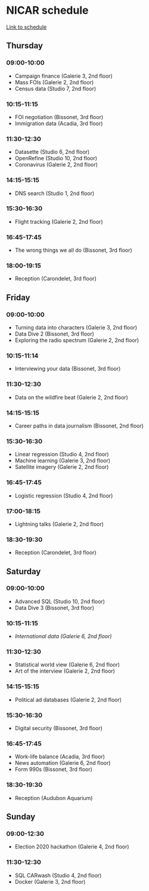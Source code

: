 # NICAR schedule

[Link to schedule](https://ireapps.github.io/nicar-2020-schedule/)


## Thursday

### 09:00-10:00

- Campaign finance (Galerie 3, 2nd floor)
- Mass FOIs (Galerie 2, 2nd floor)
- Census data (Studio 7, 2nd floor)

### 10:15-11:15

- FOI negotiation (Bissonet, 3rd floor)
- Immigration data (Acadia, 3rd floor)

### 11:30-12:30

- Datasette (Studio 6, 2nd floor)
- OpenRefine (Studio 10, 2nd floor)
- Coronavirus (Galerie 2, 2nd floor)

### 14:15-15:15

- DNS search (Studio 1, 2nd floor)

### 15:30-16:30

- Flight tracking (Galerie 2, 2nd floor)

### 16:45-17:45

- The wrong things we all do (Bissonet, 3rd floor)

### 18:00-19:15

- Reception (Carondelet, 3rd floor)


## Friday

### 09:00-10:00

- Turning data into characters (Galerie 3, 2nd floor)
- Data Dive 2 (Bissonet, 3rd floor)
- Exploring the radio spectrum (Galerie 2, 2nd floor)

### 10:15-11:14

- Interviewing your data (Bissonet, 3rd floor)

### 11:30-12:30

- Data on the wildfire beat (Galerie 2, 2nd floor)

### 14:15-15:15

- Career paths in data journalism (Bissonet, 2nd floor)

### 15:30-16:30

- Linear regression (Studio 4, 2nd floor)
- Machine learning (Galerie 3, 2nd floor)
- Satellite imagery (Galerie 2, 2nd floor)

### 16:45-17:45

- Logistic regression (Studio 4, 2nd floor)

### 17:00-18:15

- Lightning talks (Galerie 2, 2nd floor)

### 18:30-19:30

- Reception (Carondelet, 3rd floor)


## Saturday

### 09:00-10:00

- Advanced SQL (Studio 10, 2nd floor)
- Data Dive 3 (Bissonet, 3rd floor)

### 10:15-11:15

- *International data (Galerie 6, 2nd floor)*

### 11:30-12:30

- Statistical world view (Galerie 6, 2nd floor)
- Art of the interview (Galerie 2, 2nd floor)

### 14:15-15:15

- Political ad databases (Galerie 2, 2nd floor)

### 15:30-16:30

- Digital security (Bissonet, 3rd floor)

### 16:45-17:45

- Work-life balance (Acadia, 3rd floor)
- News automation (Galerie 6, 2nd floor)
- Form 990s (Bissonet, 3rd floor)

### 18:30-19:30

- Reception (Audubon Aquarium)

## Sunday

### 09:00-12:30

- Election 2020 hackathon (Galerie 4, 2nd floor)

### 11:30-12:30

- SQL CARwash (Studio 4, 2nd floor)
- Docker (Galerie 3, 2nd floor)
